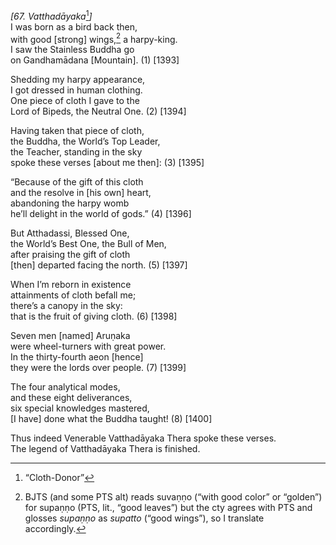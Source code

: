 *\[67. Vatthadāyaka*[^1]*\]*  
I was born as a bird back then,  
with good \[strong\] wings,[^2] a harpy-king.  
I saw the Stainless Buddha go  
on Gandhamādana \[Mountain\]. (1) \[1393\]

Shedding my harpy appearance,  
I got dressed in human clothing.  
One piece of cloth I gave to the  
Lord of Bipeds, the Neutral One. (2) \[1394\]

Having taken that piece of cloth,  
the Buddha, the World’s Top Leader,  
the Teacher, standing in the sky  
spoke these verses \[about me then\]: (3) \[1395\]

“Because of the gift of this cloth  
and the resolve in \[his own\] heart,  
abandoning the harpy womb  
he’ll delight in the world of gods.” (4) \[1396\]

But Atthadassi, Blessed One,  
the World’s Best One, the Bull of Men,  
after praising the gift of cloth  
\[then\] departed facing the north. (5) \[1397\]

When I’m reborn in existence  
attainments of cloth befall me;  
there’s a canopy in the sky:  
that is the fruit of giving cloth. (6) \[1398\]

Seven men \[named\] Aruṇaka  
were wheel-turners with great power.  
In the thirty-fourth aeon \[hence\]  
they were the lords over people. (7) \[1399\]

The four analytical modes,  
and these eight deliverances,  
six special knowledges mastered,  
\[I have\] done what the Buddha taught! (8) \[1400\]

Thus indeed Venerable Vatthadāyaka Thera spoke these verses.  
The legend of Vatthadāyaka Thera is finished.  
[^1]: “Cloth-Donor”  
[^2]: BJTS (and some PTS alt) reads suvaṇṇo (“with good color” or
    “golden”) for supaṇṇo (PTS, lit., “good leaves”) but the cty agrees
    with PTS and glosses *supaṇṇo* as *supatto* (“good wings”), so I
    translate accordingly.
